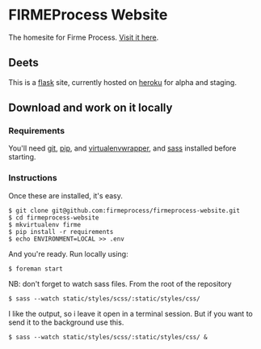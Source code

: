 # FIRMEProcess Website

The homesite for Firme Process. [Visit it here](http://www.firmeprocess.org).

## Deets
This is a [flask](flask.pocoo.org) site, currently hosted on [heroku](https://www.heroku.com) for alpha and staging.

## Download and work on it locally

### Requirements
You'll need [git](http://git-scm.com/book/en/v2/Getting-Started-Installing-Git), [pip](https://pip.pypa.io/en/latest/installing.html), and [virtualenvwrapper](https://virtualenvwrapper.readthedocs.org/en/latest/install.html), and [sass](http://sass-lang.com/install) installed before starting.

### Instructions
Once these are installed, it's easy.

    $ git clone git@github.com:firmeprocess/firmeprocess-website.git
    $ cd firmeprocess-website
    $ mkvirtualenv firme
    $ pip install -r requirements
    $ echo ENVIRONMENT=LOCAL >> .env

And you're ready. Run locally using:

    $ foreman start


NB: don't forget to watch sass files. From the root of the repository

    $ sass --watch static/styles/scss/:static/styles/css/

I like the output, so i leave it open in a terminal session. But if you want to send it to the background use this.

    $ sass --watch static/styles/scss/:static/styles/css/ &

